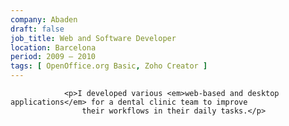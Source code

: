 ```yaml
---
company: Abaden
draft: false
job_title: Web and Software Developer
location: Barcelona
period: 2009 — 2010
tags: [ OpenOffice.org Basic, Zoho Creator ]
---
```

                <p>I developed various <em>web-based and desktop applications</em> for a dental clinic team to improve
                    their workflows in their daily tasks.</p>
